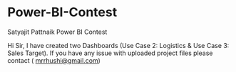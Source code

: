 # Power-BI-Contest
 Satyajit Pattnaik Power BI Contest

Hi Sir, I have created two Dashboards (Use Case 2: Logistics & Use Case 3: Sales Target).
If you have any issue with uploaded project files please contact ( mrrhushi@gmail.com)
